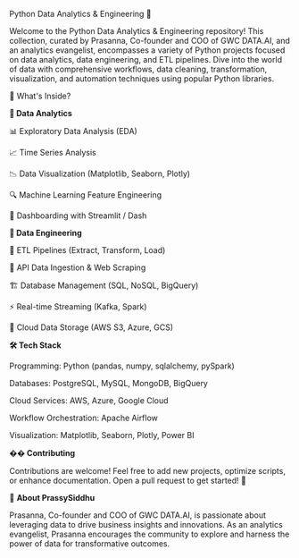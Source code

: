 Python Data Analytics & Engineering 🚀

Welcome to the Python Data Analytics & Engineering repository! This collection, curated by Prasanna, Co-founder and COO of GWC DATA.AI, and an analytics evangelist, encompasses a variety of Python projects focused on data analytics, data engineering, and ETL pipelines. Dive into the world of data with comprehensive workflows, data cleaning, transformation, visualization, and automation techniques using popular Python libraries.

📌 What's Inside?

**🔹 Data Analytics**

📊 Exploratory Data Analysis (EDA)

📈 Time Series Analysis

📉 Data Visualization (Matplotlib, Seaborn, Plotly)

🔍 Machine Learning Feature Engineering

📌 Dashboarding with Streamlit / Dash

**🔹 Data Engineering**

🔄 ETL Pipelines (Extract, Transform, Load)

🔗 API Data Ingestion & Web Scraping

🏗 Database Management (SQL, NoSQL, BigQuery)

⚡ Real-time Streaming (Kafka, Spark)

📂 Cloud Data Storage (AWS S3, Azure, GCS)

**🛠 Tech Stack**

Programming: Python (pandas, numpy, sqlalchemy, pySpark)

Databases: PostgreSQL, MySQL, MongoDB, BigQuery

Cloud Services: AWS, Azure, Google Cloud

Workflow Orchestration: Apache Airflow

Visualization: Matplotlib, Seaborn, Plotly, Power BI


�**� Contributing**

Contributions are welcome! Feel free to add new projects, optimize scripts, or enhance documentation. Open a pull request to get started! 🚀

🌟 **About PrassySiddhu**

Prasanna, Co-founder and COO of GWC DATA.AI, is passionate about leveraging data to drive business insights and innovations. As an analytics evangelist, Prasanna encourages the community to explore and harness the power of data for transformative outcomes.
